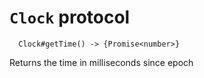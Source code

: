 `Clock` protocol
================


```
  Clock#getTime() -> {Promise<number>}
```

Returns the time in milliseconds since epoch
